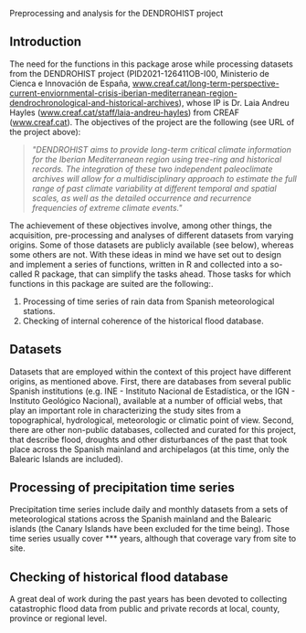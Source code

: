Preprocessing and analysis for the DENDROHIST project

## Introduction
The need for the functions in this package arose while processing datasets from the DENDROHIST project (PID2021-126411OB-I00, Ministerio de Cienca e Innovación de España, www.creaf.cat/long-term-perspective-current-enviornmental-crisis-iberian-mediterranean-region-dendrochronological-and-historical-archives), whose IP is Dr. Laia Andreu Hayles (www.creaf.cat/staff/laia-andreu-hayles) from CREAF (www.creaf.cat).
The objectives of the project are the following (see URL of the project above):

> *"DENDROHIST aims to provide long-term critical climate information for the Iberian Mediterranean region using tree-ring and historical records. The integration of these two independent paleoclimate archives will  allow for a multidisciplinary approach to estimate the full range of past climate variability at different temporal and spatial scales, as well as the detailed occurrence and recurrence frequencies of extreme climate events."*

The achievement of these objectives involve, among other things, the acquisition, pre-processing and analyses of different datasets from varying origins. Some of those datasets are publicly available (see below), whereas some others are not. With these ideas in mind we have set out to design and implement a series of functions, written in R and collected into a so-called R package, that can simplify the tasks ahead. 
Those tasks for which functions in this package are suited are the following:.

1. Processing of time series of rain data from Spanish meteorological stations.
2. Checking of internal coherence of the historical flood database.


## Datasets
Datasets that are employed within the context of this project have different origins, as mentioned above. First, there are databases from several public Spanish institutions (e.g. INE - Instituto Nacional de Estadística, or the IGN - Instituto Geológico Nacional), available at a number of official webs, that play an important role in characterizing the study sites from a topographical, hydrological, meteorologic or climatic point of view. Second, there are other non-public databases, collected and curated for this project, that describe flood, droughts and other disturbances of the  past that took place across the Spanish mainland and archipelagos (at this time, only the Balearic Islands are included).


## Processing of precipitation time series
Precipitation time series include daily and monthly datasets from a sets of meteorological stations across the Spanish mainland and the Balearic islands (the Canary Islands have been excluded for the time being). Those time series usually cover *** years, although that coverage vary from site to site.

## Checking of historical flood database
A great deal of work during the past years has been devoted to collecting catastrophic flood data from public and private records at local, county, province or regional level.
